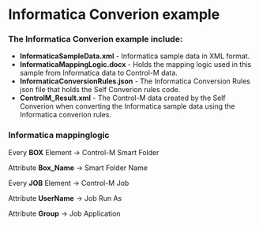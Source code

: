 # Informatica Converion example

### The Informatica Converion example include:

* __InformaticaSampleData.xml__ - Informatica sample data in XML format.
* __InformaticaMappingLogic.docx__ - Holds the mapping logic used in this sample from Informatica data to Control-M data.
* __InformaticaConversionRules.json__ - The Informatica Conversion Rules json file that holds the Self Converion rules code.
* __ControlM_Result.xml__ - The Control-M data created by the Self Converion when converting the Informatica sample data using the Informatica converion rules.


### Informatica mappinglogic  
Every __BOX__ Element   -> Control-M Smart Folder

Attribute __Box_Name__  -> Smart Folder Name

Every __JOB__ Element   -> Control-M Job

Attribute __UserName__  -> Job Run As

Attribute __Group__     -> Job Application


